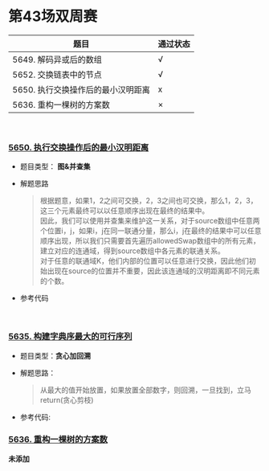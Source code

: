 # 第43场双周赛

|题目|通过状态|
|---|---|
|5649. 解码异或后的数组|√|
|5652. 交换链表中的节点|√|
|5650. 执行交换操作后的最小汉明距离|x|
|5636. 重构一棵树的方案数|×|

<br>

### [5650. 执行交换操作后的最小汉明距离](https://leetcode-cn.com/problems/minimize-hamming-distance-after-swap-operations/)

* 题目类型： **图&并查集**
* 解题思路

    > 根据题意，如果1，2之间可交换，2，3之间也可交换，那么1，2，3，这三个元素最终可以以任意顺序出现在最终的结果中。  
    因此，我们可以使用并查集来维护这一关系，对于source数组中任意两个位置i，j，如果i，j在同一联通分量，那么i，j在最终的结果中可以任意顺序出现，所以我们只需要首先遍历allowedSwap数组中的所有元素，建立对应的连通域，得到source数组中各元素的联通关系。  
    对于任意的联通域K，他们内部的位置可以任意进行交换，因此他们初始出现在source的位置并不重要，因此该连通域的汉明距离即不同元素的个数。

* 参考代码

<br>

### [5635. 构建字典序最大的可行序列](https://leetcode-cn.com/problems/construct-the-lexicographically-largest-valid-sequence/)

* 题目类型：**贪心加回溯**
* 解题思路：

    > 从最大的值开始放置，如果放置全部数字，则回溯，一旦找到，立马return(贪心剪枝)

* 参考代码:


### [5636. 重构一棵树的方案数](https://leetcode-cn.com/problems/number-of-ways-to-reconstruct-a-tree/)
**未添加**